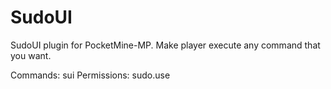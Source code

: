 # SudoUI
SudoUI plugin for PocketMine-MP. Make player execute any command that you want.

 Commands: sui
 Permissions: sudo.use
